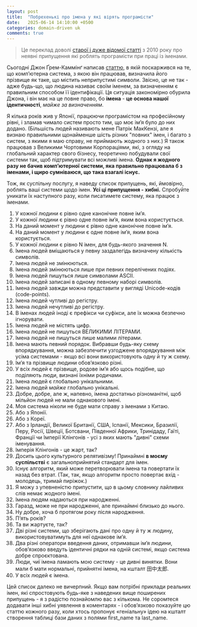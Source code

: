 ```yaml
---
layout: post
title:  "Побрехенькі про імена у які вірять програмісти"
date:   2025-06-14 14:10:00 +0500
categories: domain-driven uk
comments: true
---
```


> Це переклад доволі [старої і дуже відомої статті](https://www.kalzumeus.com/2010/06/17/falsehoods-programmers-believe-about-names/?ref=flightaware.engineering) з 2010 року про неявні припущення які роблять програмісти при праці із іменами.


Сьогодні Джон Ґрем-Каммінґ написав [статтю](http://blog.jgc.org/2010/06/your-last-name-contains-invalid.html), в якій поскаржився на те, що комп’ютерна система, з якою він працював, визначила його прізвище як таке, що містить неприпустимі символи. Звісно, це не так - адже будь-що, що людина називає своїм іменем, за визначенням є правильним способом її ідентифікації. Ця ситуація закономірно обурила Джона, і він має на це повне право, бо **імена** - **це основа нашої ідентичності**, *майже за визначенням*.

Я кілька років жив у Японії, працюючи програмістом на професійному рівні, і зламав чимало систем просто тим, що моє ім’я було до них додано. (Більшість людей називають мене Патрік МакКензі, але я визнаю правильними щонайменше шість різних "повних" імен, і багато з систем, з якими я маю справу, не приймають жодного з них.) Я також працював з Великими Чортовими Корпораціями, які, з огляду на глобальний характер свого бізнесу, теоретично побудували свої системи так, щоб підтримувати всі можливі імена. **Однак я жодного разу не бачив комп’ютерної системи, яка правильно працювала б з іменами, і щиро сумніваюся, що така взагалі існує.**

Тож, як суспільну послугу, я наведу список припущень, які, ймовірно, роблять ваші системи щодо імен. **Усі ці припущення - хибні.** Спробуйте уникати їх наступного разу, коли писатимете систему, яка працює з іменами.

1. У кожної людини є рівно одне канонічне повне ім’я.
2. У кожної людини є рівно одне повне ім’я, яким вона користується.
3. На даний момент у людини є рівно одне канонічне повне ім’я.
4. На даний момент у людини є одне повне ім’я, яким вона користується.
5. У кожної людини є рівно N імен, для будь-якого значення N.
6. Імена людей вміщаються у певну заздалегідь визначену кількість символів.
7. Імена людей не змінюються.
8. Імена людей змінюються лише при певних перелічених подіях.
9. Імена людей пишуться лише символами ASCII.
10. Імена людей записані в одному певному наборі символів.
11. Імена людей завжди можна представити у вигляді Unicode-кодів (code-points).
12. Імена людей чутливі до регістру.
13. Імена людей нечутливі до регістру.
14. В іменах людей іноді є префікси чи суфікси, але їх можна безпечно ігнорувати.
15. Імена людей не містять цифр.
16. Імена людей не пишуться ВЕЛИКИМИ ЛІТЕРАМИ.
17. Імена людей не пишуться лише малими літерами.
18. Імена мають певний порядок. Вибравши будь-яку схему впорядкування, можна забезпечити узгоджене впорядкування між усіма системами - якщо всі вони використовують одну й ту ж схему.
19. Ім’я та прізвище людини обов’язково різні.
20. У всіх людей є прізвище, родове ім’я або щось подібне, що поділяють люди, визнані їхніми родичами.
21. Імена людей є глобально унікальними.
22. Імена людей *майже* глобально унікальні.
23. Добре, добре, але ж, напевно, імена достатньо різноманітні, щоб мільйон людей не мали однакового імені.
24. Моя система ніколи не буде мати справу з іменами з Китаю.
25. Або з Японії.
26. Або з Кореї.
27. Або з Ірландії, Великої Британії, США, Іспанії, Мексики, Бразилії, Перу, Росії, Швеції, Ботсвани, Південної Африки, Тринідаду, Гаїті, Франції чи Імперії Клінгонів - усі з яких мають "дивні" схеми іменування.
28. Імперія Клінгонів - це жарт, так?
29. Досить цього культурного релятивізму! Принаймні **в моєму суспільстві** є загальноприйнятий стандарт для імен.
30. Існує алгоритм, який може перетворювати імена та повертати їх назад без втрат. (Так, так, якщо алгоритм просто повертає вхід - молодець, тримай пиріжок.)
31. Я можу з упевненістю припустити, що в цьому словнику лайливих слів немає жодного імені.
32. Імена людям надаються при народженні.
33. Гаразд, може не при народженні, але принаймні близько до нього.
34. Ну добре, хоча б протягом року після народження.
35. П’ять років?
36. Та ви жартуєте, так?
37. Дві різні системи, що зберігають дані про одну й ту ж людину, використовуватимуть для неї однакове ім’я.
38. Два різні оператори введення даних, отримавши ім’я людини, обов’язково введуть ідентичні рядки на одній системі, якщо система добре спроєктована.
39. Люди, чиї імена ламають мою систему - це дивні винятки. Вони мали б мати нормальні, прийнятні імена, на кшталт 田中太郎.
40. У всіх людей є імена.

Цей список далеко не вичерпний. Якщо вам потрібні приклади реальних імен, які спростовують будь-яке з наведених вище поширених припущень - я з радістю познайомлю вас з кількома. Не соромтеся додавати інші хибні уявлення в коментарях - і обов’язково показуйте цю статтю кожного разу, коли хтось пропонує «геніальну» ідею на кшталт створення таблиці бази даних з полями first_name та last_name.




